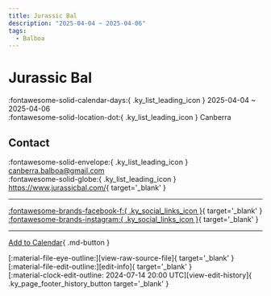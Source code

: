 ```yaml
---
title: Jurassic Bal
description: "2025-04-04 ~ 2025-04-06"
tags:
  - Balboa
---
```


# Jurassic Bal 

:fontawesome-solid-calendar-days:{ .ky_list_leading_icon } 2025-04-04 ~ 2025-04-06  
:fontawesome-solid-location-dot:{ .ky_list_leading_icon } Canberra  

## Contact

:fontawesome-solid-envelope:{ .ky_list_leading_icon } <canberra.balboa@gmail.com>  
:fontawesome-solid-globe:{ .ky_list_leading_icon } <https://www.jurassicbal.com/>{ target='_blank' }  

---

 [:fontawesome-brands-facebook-f:{ .ky_social_links_icon }](https://www.facebook.com/profile.php?id=100090530533352){ target='_blank' } [:fontawesome-brands-instagram:{ .ky_social_links_icon }](https://instagram.com/jurassic_bal){ target='_blank' }

---

[Add to Calendar](https://swing.news/ics/en/2025/au/jurassic-bal-2025.ics){ .md-button }

<div class="ky_page_footer" markdown>
<div class="ky_page_footer_trailing" markdown="span">
[:material-file-eye-outline:][view-raw-source-file]{ target='_blank' }
[:material-file-edit-outline:][edit-info]{ target='_blank' }
</div>
<div class="ky_page_footer_leading" markdown="span">
[:material-clock-edit-outline: 2024-07-14 20:00 UTC][view-edit-history]{ .ky_page_footer_history_button target='_blank' }
</div>
</div>

[view-raw-source-file]: https://github.com/swingdance/events/blob/main/2025/au/jurassic-bal-2025.json "View Raw Source File"
[edit-info]: https://github.com/swingdance/events/issues/new?assignees=&labels=update+event&projects=&template=03-update_entity.yml&title=%5B2025%2Fau%5D%20Jurassic%20Bal&region=au&year=2025&id=jurassic-bal-2025&name=Jurassic%20Bal&org_id= "Edit Info"

[view-edit-history]: https://github.com/swingdance/events/commits/main/2025/au/jurassic-bal-2025.json "View Edit History"
